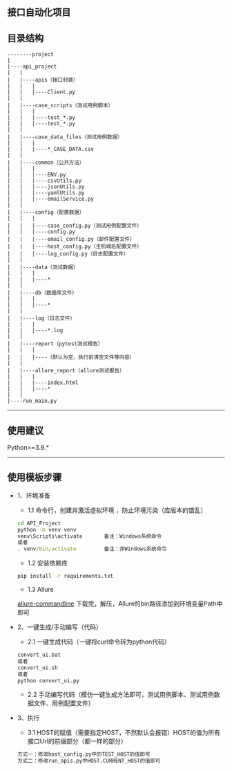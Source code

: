 ## 接口自动化项目


## 目录结构
```text
--------project
| 
|----api_project
|   |
|   |----apis（接口封装）
|   |   |
|   |   |----Client.py
|   |
|   |----case_scripts（测试用例脚本）
|   |   |
|   |   |----test_*.py
|   |   |----test_*.py
|   |
|   |----case_data_files（测试用例数据）
|   |   |
|   |   |----*_CASE_DATA.csv
|   |
|   |----common（公共方法）
|   |   |
|   |   |----ENV.py
|   |   |----csvUtils.py
|   |   |----jsonUtils.py
|   |   |----yamlUtils.py
|   |   |----emailService.py
|   |
|   |----config（配置数据）
|   |   |
|   |   |----case_config.py（测试用例配置文件）
|   |   |----config.py
|   |   |----email_config.py（邮件配置文件）
|   |   |----host_config.py（主机域名配置文件）
|   |   |----log_config.py（日志配置文件）
|   |
|   |----data（测试数据）
|   |   |
|   |   |----*
|   |   
|   |----db（数据库文件）
|   |   |
|   |   |----*
|   |
|   |----log（日志文件）
|   |   |
|   |   |----*.log
|   |
|   |----report（pytest测试报告）
|   |   |
|   |   |----（默认为空，执行前清空文件等内容）
|   |
|   |----allure_report（allure测试报告）
|   |   |
|   |   |----index.html
|   |   |----*
|   |
|----run_main.py
```
----
## 使用建议
Python>=3.9.*

-----

## 使用模板步骤

- 1、环境准备
  - 1.1 命令行，创建并激活虚拟环境 ，防止环境污染（库版本的错乱）
  ```cmd
  cd API_Project
  python -m venv venv
  venv\Scripts\activate       备注：Windows系统命令
  或者
  . venv/bin/activate         备注：非Windows系统命令
  ```
  - 1.2 安装依赖库
  ```cmd
  pip install -r requirements.txt 
  ```
  - 1.3 Allure
  
  [allure-commandline](https://repo.maven.apache.org/maven2/io/qameta/allure/allure-commandline/ "Allure下载地址") 
  下载完，解压，Allure的bin路径添加到环境变量Path中即可

- 2、一键生成/手动编写（代码）
  - 2.1 一键生成代码（一键将curl命令转为python代码）
  ```cmd
  convert_ui.bat
  或者
  convert_ui.sh
  或者
  python convert_ui.py
  ```
  - 2.2 手动编写代码（模仿一键生成方法即可，测试用例脚本、测试用例数据文件、用例配置文件）
- 3、执行
  - 3.1 HOST的赋值（需要指定HOST，不然默认会报错）HOST的值为所有接口Url的前缀部分（都一样的部分）
  ```cmd
  方式一：修改host_config.py中的TEST_HOST的值即可
  方式二：修改run_apis.py中HOST.CURRENT_HOST的值即可  
  ```